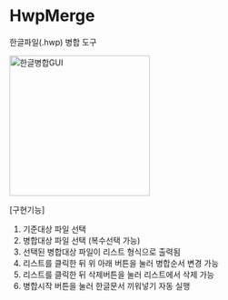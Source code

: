 # HwpMerge
한글파일(.hwp) 병합 도구

<img width="247" alt="한글병합GUI" src="https://user-images.githubusercontent.com/114547876/219998577-f43c0bb0-55c6-4168-8147-f095a62866ea.png">

[구현기능]

1. 기준대상 파일 선택
2. 병합대상 파일 선택 (복수선택 가능)
3. 선택된 병합대상 파일이 리스트 형식으로 출력됨
4. 리스트를 클릭한 뒤 위 아래 버튼을 눌러 병합순서 변경 가능
5. 리스트를 클릭한 뒤 삭제버튼을 눌러 리스트에서 삭제 가능
6. 병합시작 버튼을 눌러 한글문서 끼워넣기 자동 실행
